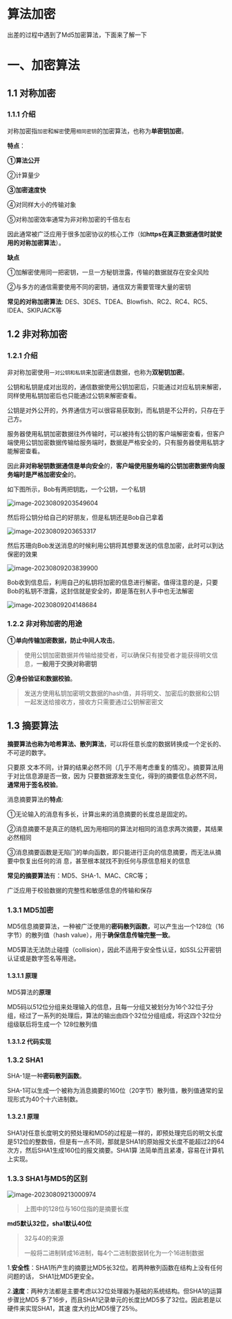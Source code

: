 # 算法加密

出差的过程中遇到了Md5加密算法，下面来了解一下



# 一、加密算法

## 1.1 对称加密

### 1.1.1 介绍

对称加密指`加密`和`解密`使用`相同密钥`的加密算法，也称为**单密钥加密**。

**特点**：

**①算法公开**

②计算量少

**③加密速度快**

④对同样大小的传输对象

⑤对称加密效率通常为非对称加密的千倍左右



因此通常被广泛应用于很多加密协议的核心工作（如**https在真正数据通信时就使用的对称加密算法**）。

**缺点**

①加解密使用同一把密钥，一旦一方秘钥泄露，传输的数据就存在安全风险

②与多方的通信需要使用不同的密钥，通信双方需要管理大量的密钥



**常见的对称加密算法**: DES、3DES、TDEA、Blowfish、RC2、RC4、RC5、IDEA、SKIPJACK等



## 1.2 非对称加密

### 1.2.1 介绍

非对称加密使用`一对公钥和私钥`来加密通信数据，也称为**双秘钥加密**。

公钥和私钥是成对出现的，通信数据使用公钥加密后，只能通过对应私钥来解密，同样使用私钥加密后也只能通过公钥来解密查看。

公钥是对外公开的，外界通信方可以很容易获取到，而私钥是不公开的，只存在于己方。

服务器使用私钥加密数据往外传输时，可以被持有公钥的客户端解密查看，但客户端使用公钥加密数据传输给服务端时，数据是严格安全的，只有服务器使用私钥才能解密查看。

因此**非对称秘钥数据通信是单向安全**的，**客户端使用服务端的公钥加密数据传向服务端时是严格加密安全**的。

如下图所示，Bob有两把钥匙，一个公钥，一个私钥

![image-20230809203549604](https://picture-typora-zhangjingqi.oss-cn-beijing.aliyuncs.com/image-20230809203549604.png)



然后将公钥分给自己的好朋友，但是私钥还是Bob自己拿着

![image-20230809203653317](https://picture-typora-zhangjingqi.oss-cn-beijing.aliyuncs.com/image-20230809203653317.png)

然后苏珊向Bob发送消息的时候利用公钥将其想要发送的信息加密，此时可以到达保密的效果

![image-20230809203839900](https://picture-typora-zhangjingqi.oss-cn-beijing.aliyuncs.com/image-20230809203839900.png)

Bob收到信息后，利用自己的私钥将加密的信息进行解密。值得注意的是，只要Bob的私钥不泄露，这封信就是安全的，即是落在别人手中也无法解密

![image-20230809204148684](https://picture-typora-zhangjingqi.oss-cn-beijing.aliyuncs.com/image-20230809204148684.png)







### 1.2.2 非对称加密的用途

**①单向传输加密数据，防止中间人攻击**。

> 使用公钥加密数据并传输给接受者，可以确保只有接受者才能获得明文信息，**一般用于交换对称密钥**

**②身份验证和数据校验**。

> 发送方使用私钥加密明文数据的hash值，并将明文、加密后的数据和公钥一起发送给接收方，接收方只需要通过公钥解密密文



## 1.3 摘要算法

**摘要算法也称为哈希算法、散列算法**，可以将任意⻓度的数据转换成⼀个定⻓的、不可逆的数字。

只要原 ⽂本不同，计算的结果必然不同（⼏乎不⽤考虑重复的情况）。摘要算法⽤于对⽐信息源是否⼀致，因为 只要数据源发⽣变化，得到的摘要信息必然不同，**通常⽤于签名校验**。 



消息摘要算法的**特点**: 

①⽆论输⼊的消息有多⻓，计算出来的消息摘要的⻓度总是固定的。 

②消息摘要不是真正的随机,因为⽤相同的算法对相同的消息求两次摘要，其结果必然相同 

③消息摘要函数是⽆陷⻔的单向函数，即只能进⾏正向的信息摘要，⽽⽆法从摘要中恢复出任何的消 息，甚⾄根本就找不到任何与原信息相关的信息 



**常⻅的摘要算法**有：MD5、SHA-1、MAC、CRC等； 



⼴泛应⽤于校验数据的完整性和敏感信息的传输和保存



### 1.3.1 MD5加密

MD5信息摘要算法，⼀种被⼴泛使⽤的**密码散列函数**，可以产⽣出⼀个128位（16字节）的散列值（hash value），⽤于**确保信息传输完整⼀致**。 

MD5算法⽆法防⽌碰撞（collision），因此不适⽤于安全性认证，如SSL公开密钥认证或是数字签名等⽤途。

#### 1.3.1.1 原理

MD5算法的**原理**

MD5码以512位分组来处理输⼊的信息，且每⼀分组⼜被划分为16个32位⼦分组，经过了⼀系列的处理后，算法的输出由四个32位分组组成，将这四个32位分组级联后将⽣成⼀个 128位散列值

> 

#### 1.3.1.2 代码实现



### 1.3.2 SHA1

SHA-1是⼀种**密码散列函数**。

SHA-1可以⽣成⼀个被称为消息摘要的160位（20字节）散列值，散列值通常的呈现形式为40个⼗六进制数。 



#### 1.3.2.1 原理

SHA1对任意⻓度明⽂的预处理和MD5的过程是⼀样的，即预处理完后的明⽂⻓度是512位的整数倍，但是有⼀点不同，那就是SHA1的原始报⽂⻓度不能超过2的64次⽅，然后SHA1⽣成160位的报⽂摘要。SHA1算 法简单⽽且紧凑，容易在计算机上实现。



###  1.3.3 SHA1与MD5的区别

![image-20230809213000974](https://picture-typora-zhangjingqi.oss-cn-beijing.aliyuncs.com/image-20230809213000974.png)

> 上图中的128位与160位指的是摘要长度



**md5默认32位，sha1默认40位**

> 32与40的来源
>
> 一般将二进制转成16进制，每4个二进制数据转化为一个16进制数据

1.**安全性**：SHA1所产⽣的摘要⽐MD5⻓32位。若两种散列函数在结构上没有任何问题的话， SHA1⽐MD5更安全。 

2.**速度**：两种⽅法都是主要考虑以32位处理器为基础的系统结构。但SHA1的运算步骤⽐MD5 多了16步，⽽且SHA1记录单元的⻓度⽐MD5多了32位。因此若是以硬件来实现SHA1，其速 度⼤约⽐MD5慢了25％。

















